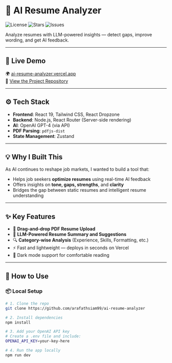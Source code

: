 # 🧠 AI Resume Analyzer

![License](https://img.shields.io/github/license/arafathsiam99/ai-resume-analyzer?style=flat-square)
![Stars](https://img.shields.io/github/stars/arafathsiam99/ai-resume-analyzer?style=flat-square)
![Issues](https://img.shields.io/github/issues/arafathsiam99/ai-resume-analyzer?style=flat-square)

Analyze resumes with LLM-powered insights — detect gaps, improve wording, and get AI feedback.

---

## 🔗 Live Demo

🌍 [ai-resume-analyzer.vercel.app](https://ai-resume-analyzer.vercel.app)  
📁 [View the Project Repository](https://github.com/arafathsiam99/ai-resume-analyzer)

---

## ⚙️ Tech Stack

- **Frontend**: React 19, Tailwind CSS, React Dropzone
- **Backend**: Node.js, React Router (Server-side rendering)
- **AI**: OpenAI GPT-4 (via API)
- **PDF Parsing**: `pdfjs-dist`
- **State Management**: Zustand

---

## 💡 Why I Built This

As AI continues to reshape job markets, I wanted to build a tool that:

- Helps job seekers **optimize resumes** using real-time AI feedback
- Offers insights on **tone, gaps, strengths**, and **clarity**
- Bridges the gap between static resumes and intelligent resume understanding

---

## ✨ Key Features

- 📄 **Drag-and-drop PDF Resume Upload**
- 🧠 **LLM-Powered Resume Summary and Suggestions**
- 🔍 **Category-wise Analysis** (Experience, Skills, Formatting, etc.)
- ⚡ Fast and lightweight — deploys in seconds on Vercel
- 🌙 Dark mode support for comfortable reading

---

## 🚀 How to Use

### 📦 Local Setup

```bash
# 1. Clone the repo
git clone https://github.com/arafathsiam99/ai-resume-analyzer

# 2. Install dependencies
npm install

# 3. Add your OpenAI API key
# Create a .env file and include:
OPENAI_API_KEY=your-key-here

# 4. Run the app locally
npm run dev
